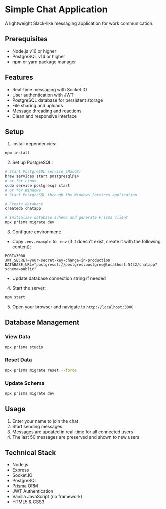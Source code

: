 # Simple Chat Application

A lightweight Slack-like messaging application for work communication.

## Prerequisites
- Node.js v16 or higher
- PostgreSQL v14 or higher
- npm or yarn package manager

## Features
- Real-time messaging with Socket.IO
- User authentication with JWT
- PostgreSQL database for persistent storage
- File sharing and uploads
- Message threading and reactions
- Clean and responsive interface

## Setup

1. Install dependencies:
```bash
npm install
```

2. Set up PostgreSQL:
```bash
# Start PostgreSQL service (MacOS)
brew services start postgresql@14
# or for Linux
sudo service postgresql start
# or for Windows
# Start PostgreSQL through the Windows Services application

# Create database
createdb chatapp

# Initialize database schema and generate Prisma client
npx prisma migrate dev
```

3. Configure environment:
- Copy `.env.example` to `.env` (if it doesn't exist, create it with the following content):
```env
PORT=3000
JWT_SECRET=your-secret-key-change-in-production
DATABASE_URL="postgresql://postgres:postgres@localhost:5432/chatapp?schema=public"
```
- Update database connection string if needed

4. Start the server:
```bash
npm start
```

5. Open your browser and navigate to `http://localhost:3000`

## Database Management

### View Data
```bash
npx prisma studio
```

### Reset Data
```bash
npx prisma migrate reset --force
```

### Update Schema
```bash
npx prisma migrate dev
```

## Usage
1. Enter your name to join the chat
2. Start sending messages
3. Messages are updated in real-time for all connected users
4. The last 50 messages are preserved and shown to new users

## Technical Stack
- Node.js
- Express
- Socket.IO
- PostgreSQL
- Prisma ORM
- JWT Authentication
- Vanilla JavaScript (no framework)
- HTML5 & CSS3 
 
